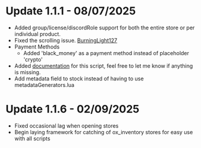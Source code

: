 # Update 1.1.1 - 08/07/2025
- Added group/license/discordRole support for both the entire store or per individual product.
- Fixed the scrolling issue. [BurningLight127](https://forum.cfx.re/u/BurningLight127)
- Payment Methods
  - Added 'black_money' as a payment method instead of placeholder 'crypto'
- Added [documentation](https://docs.dirkscripts.com/resources/stores) for this script, feel free to let me know if anything is missing.
- Add metadata field to stock instead of having to use metadataGenerators.lua

# Update 1.1.6 - 02/09/2025
- Fixed occasional lag when opening stores
- Begin laying framework for catching of ox_inventory stores for easy use with all scripts